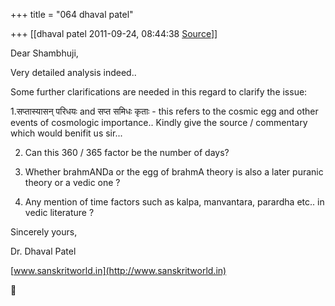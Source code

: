 +++
title = "064 dhaval patel"

+++
[[dhaval patel	2011-09-24, 08:44:38 [Source](https://groups.google.com/g/samskrita/c/DnABtLXxkRA)]]



Dear Shambhuji,

Very detailed analysis indeed..

  

Some further clarifications are needed in this regard to clarify the issue:

1.सप्तास्यासन् परिधयः and सप्त समिधः कृताः - this refers to the cosmic egg and other events of cosmologic importance.. Kindly give the source / commentary which would benifit us sir...

2. Can this 360 / 365 factor be the number of days?

3. Whether brahmANDa or the egg of brahmA theory is also a later puranic theory or a vedic one ?

4. Any mention of time factors such as kalpa, manvantara, parardha etc.. in vedic literature ?

  

Sincerely yours,

Dr. Dhaval Patel

[www.sanskritworld.in](http://www.sanskritworld.in)



